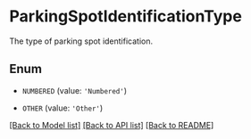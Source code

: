 # ParkingSpotIdentificationType

The type of parking spot identification.

## Enum

* `NUMBERED` (value: `'Numbered'`)

* `OTHER` (value: `'Other'`)

[[Back to Model list]](../README.md#documentation-for-models) [[Back to API list]](../README.md#documentation-for-api-endpoints) [[Back to README]](../README.md)


